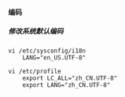 

#### 编码
##### 修改系统默认编码

    vi /etc/sysconfig/i18n
        LANG="en_US.UTF-8"

    vi /etc/profile
        export LC_ALL="zh_CN.UTF-8"
        export LANG="zh_CN.UTF-8"